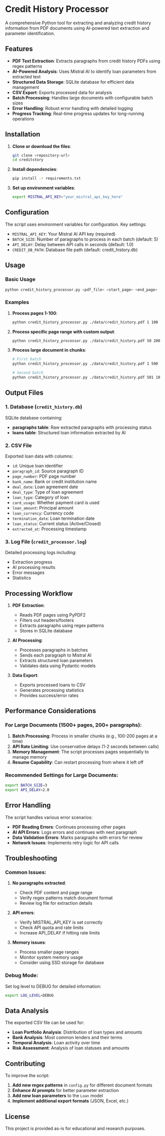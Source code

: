 # Credit History Processor

A comprehensive Python tool for extracting and analyzing credit history information from PDF documents using AI-powered text extraction and parameter identification.

## Features

- **PDF Text Extraction**: Extracts paragraphs from credit history PDFs using regex patterns
- **AI-Powered Analysis**: Uses Mistral AI to identify loan parameters from extracted text
- **Structured Data Storage**: SQLite database for efficient data management
- **CSV Export**: Exports processed data for analysis
- **Batch Processing**: Handles large documents with configurable batch sizes
- **Error Handling**: Robust error handling with detailed logging
- **Progress Tracking**: Real-time progress updates for long-running operations

## Installation

1. **Clone or download the files**:
   ```bash
   git clone <repository-url>
   cd creditstory
   ```

2. **Install dependencies**:
   ```bash
   pip install -r requirements.txt
   ```

3. **Set up environment variables**:
   ```bash
   export MISTRAL_API_KEY="your_mistral_api_key_here"
   ```

## Configuration

The script uses environment variables for configuration. Key settings:

- `MISTRAL_API_KEY`: Your Mistral AI API key (required)
- `BATCH_SIZE`: Number of paragraphs to process in each batch (default: 5)
- `API_DELAY`: Delay between API calls in seconds (default: 1.0)
- `CREDIT_DB_PATH`: Database file path (default: credit_history.db)

## Usage

### Basic Usage

```bash
python credit_history_processor.py <pdf_file> <start_page> <end_page> [output_csv]
```

### Examples

1. **Process pages 1-100**:
   ```bash
   python credit_history_processor.py ./data/credit_history.pdf 1 100
   ```

2. **Process specific page range with custom output**:
   ```bash
   python credit_history_processor.py ./data/credit_history.pdf 50 200 my_loans.csv
   ```

3. **Process large document in chunks**:
   ```bash
   # First batch
   python credit_history_processor.py ./data/credit_history.pdf 1 500 batch1.csv
   
   # Second batch
   python credit_history_processor.py ./data/credit_history.pdf 501 1000 batch2.csv
   ```

## Output Files

### 1. Database (`credit_history.db`)
SQLite database containing:
- **paragraphs table**: Raw extracted paragraphs with processing status
- **loans table**: Structured loan information extracted by AI

### 2. CSV File
Exported loan data with columns:
- `id`: Unique loan identifier
- `paragraph_id`: Source paragraph ID
- `page_number`: PDF page number
- `bank_name`: Bank or credit institution name
- `deal_date`: Loan agreement date
- `deal_type`: Type of loan agreement
- `loan_type`: Category of loan
- `card_usage`: Whether payment card is used
- `loan_amount`: Principal amount
- `loan_currency`: Currency code
- `termination_date`: Loan termination date
- `loan_status`: Current status (Active/Closed)
- `extracted_at`: Processing timestamp

### 3. Log File (`credit_processor.log`)
Detailed processing logs including:
- Extraction progress
- AI processing results
- Error messages
- Statistics

## Processing Workflow

1. **PDF Extraction**: 
   - Reads PDF pages using PyPDF2
   - Filters out headers/footers
   - Extracts paragraphs using regex patterns
   - Stores in SQLite database

2. **AI Processing**:
   - Processes paragraphs in batches
   - Sends each paragraph to Mistral AI
   - Extracts structured loan parameters
   - Validates data using Pydantic models

3. **Data Export**:
   - Exports processed loans to CSV
   - Generates processing statistics
   - Provides success/error rates

## Performance Considerations

### For Large Documents (1500+ pages, 200+ paragraphs):

1. **Batch Processing**: Process in smaller chunks (e.g., 100-200 pages at a time)
2. **API Rate Limiting**: Use conservative delays (1-2 seconds between calls)
3. **Memory Management**: The script processes pages sequentially to manage memory
4. **Resume Capability**: Can restart processing from where it left off

### Recommended Settings for Large Documents:

```bash
export BATCH_SIZE=3
export API_DELAY=2.0
```

## Error Handling

The script handles various error scenarios:

- **PDF Reading Errors**: Continues processing other pages
- **AI API Errors**: Logs errors and continues with next paragraph
- **Data Validation Errors**: Marks paragraphs with errors for review
- **Network Issues**: Implements retry logic for API calls

## Troubleshooting

### Common Issues:

1. **No paragraphs extracted**:
   - Check PDF content and page range
   - Verify regex patterns match document format
   - Review log file for extraction details

2. **API errors**:
   - Verify MISTRAL_API_KEY is set correctly
   - Check API quota and rate limits
   - Increase API_DELAY if hitting rate limits

3. **Memory issues**:
   - Process smaller page ranges
   - Monitor system memory usage
   - Consider using SSD storage for database

### Debug Mode:

Set log level to DEBUG for detailed information:
```bash
export LOG_LEVEL=DEBUG
```

## Data Analysis

The exported CSV file can be used for:

- **Loan Portfolio Analysis**: Distribution of loan types and amounts
- **Bank Analysis**: Most common lenders and their terms
- **Temporal Analysis**: Loan activity over time
- **Risk Assessment**: Analysis of loan statuses and amounts

## Contributing

To improve the script:

1. **Add new regex patterns** in `config.py` for different document formats
2. **Enhance AI prompts** for better parameter extraction
3. **Add new loan parameters** to the `Loan` model
4. **Implement additional export formats** (JSON, Excel, etc.)

## License

This project is provided as-is for educational and research purposes.
